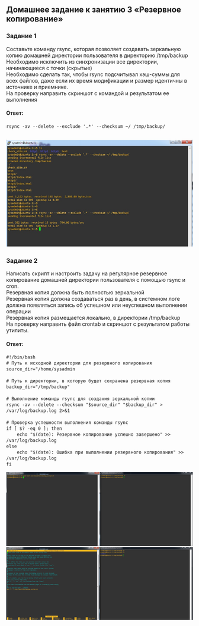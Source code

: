 ## Домашнее задание к занятию 3 «Резервное копирование»  

### Задание 1  
Составьте команду rsync, которая позволяет создавать зеркальную копию домашней директории пользователя в директорию /tmp/backup  
Необходимо исключить из синхронизации все директории, начинающиеся с точки (скрытые)  
Необходимо сделать так, чтобы rsync подсчитывал хэш-суммы для всех файлов, даже если их время модификации и размер идентичны в источнике и приемнике.  
На проверку направить скриншот с командой и результатом ее выполнения  

#### Ответ: 
```
rsync -av --delete --exclude '.*' --checksum ~/ /tmp/backup/
```
![](https://github.com/networksuperman/netology_dev_ops/blob/main/fault_tolerance/10_3/img/10_3_1.jpg)  
---

### Задание 2  
Написать скрипт и настроить задачу на регулярное резервное копирование домашней директории пользователя с помощью rsync и cron.  
Резервная копия должна быть полностью зеркальной  
Резервная копия должна создаваться раз в день, в системном логе должна появляться запись об успешном или неуспешном выполнении операции  
Резервная копия размещается локально, в директории /tmp/backup  
На проверку направить файл crontab и скриншот с результатом работы утилиты.  

#### Ответ:  
```
#!/bin/bash
# Путь к исходной директории для резервного копирования
source_dir="/home/sysadmin

# Путь к директории, в которую будет сохранена резервная копия
backup_dir="/tmp/backup"

# Выполнение команды rsync для создания зеркальной копии
rsync -av --delete --checksum "$source_dir" "$backup_dir" > /var/log/backup.log 2>&1

# Проверка успешности выполнения команды rsync
if [ $? -eq 0 ]; then
    echo "$(date): Резервное копирование успешно завершено" >> /var/log/backup.log
else
    echo "$(date): Ошибка при выполнении резервного копирования" >> /var/log/backup.log
fi

```
![](https://github.com/networksuperman/netology_dev_ops/blob/main/fault_tolerance/10_3/img/10_3_2_1.jpg)  
![](https://github.com/networksuperman/netology_dev_ops/blob/main/fault_tolerance/10_3/img/10_3_2_2.jpg)  
